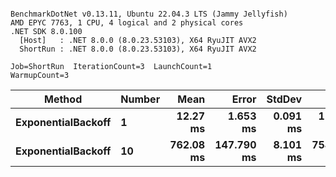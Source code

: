 ```

BenchmarkDotNet v0.13.11, Ubuntu 22.04.3 LTS (Jammy Jellyfish)
AMD EPYC 7763, 1 CPU, 4 logical and 2 physical cores
.NET SDK 8.0.100
  [Host]   : .NET 8.0.0 (8.0.23.53103), X64 RyuJIT AVX2
  ShortRun : .NET 8.0.0 (8.0.23.53103), X64 RyuJIT AVX2

Job=ShortRun  IterationCount=3  LaunchCount=1  
WarmupCount=3  

```
| Method             | Number | Mean      | Error      | StdDev   | Min       | Max       | Allocated |
|------------------- |------- |----------:|-----------:|---------:|----------:|----------:|----------:|
| **ExponentialBackoff** | **1**      |  **12.27 ms** |   **1.653 ms** | **0.091 ms** |  **12.21 ms** |  **12.37 ms** |     **520 B** |
| **ExponentialBackoff** | **10**     | **762.08 ms** | **147.790 ms** | **8.101 ms** | **754.00 ms** | **770.20 ms** |    **4120 B** |
